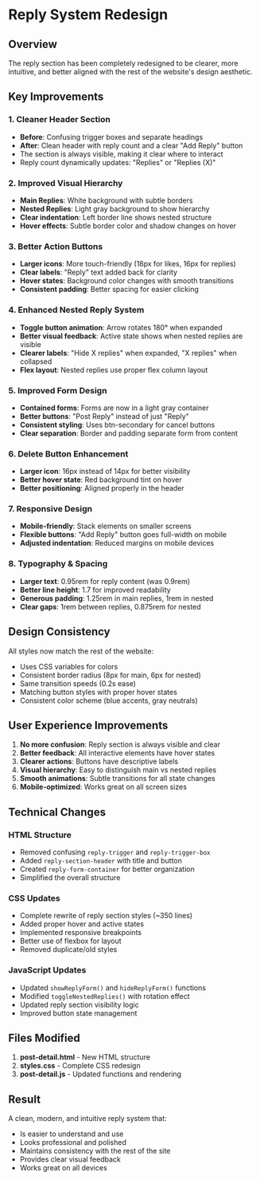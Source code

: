 # Reply System Redesign

## Overview
The reply section has been completely redesigned to be clearer, more intuitive, and better aligned with the rest of the website's design aesthetic.

## Key Improvements

### 1. **Cleaner Header Section**
- **Before**: Confusing trigger boxes and separate headings
- **After**: Clean header with reply count and a clear "Add Reply" button
- The section is always visible, making it clear where to interact
- Reply count dynamically updates: "Replies" or "Replies (X)"

### 2. **Improved Visual Hierarchy**
- **Main Replies**: White background with subtle borders
- **Nested Replies**: Light gray background to show hierarchy
- **Clear indentation**: Left border line shows nested structure
- **Hover effects**: Subtle border color and shadow changes on hover

### 3. **Better Action Buttons**
- **Larger icons**: More touch-friendly (18px for likes, 16px for replies)
- **Clear labels**: "Reply" text added back for clarity
- **Hover states**: Background color changes with smooth transitions
- **Consistent padding**: Better spacing for easier clicking

### 4. **Enhanced Nested Reply System**
- **Toggle button animation**: Arrow rotates 180° when expanded
- **Better visual feedback**: Active state shows when nested replies are visible
- **Clearer labels**: "Hide X replies" when expanded, "X replies" when collapsed
- **Flex layout**: Nested replies use proper flex column layout

### 5. **Improved Form Design**
- **Contained forms**: Forms are now in a light gray container
- **Better buttons**: "Post Reply" instead of just "Reply"
- **Consistent styling**: Uses btn-secondary for cancel buttons
- **Clear separation**: Border and padding separate form from content

### 6. **Delete Button Enhancement**
- **Larger icon**: 16px instead of 14px for better visibility
- **Better hover state**: Red background tint on hover
- **Better positioning**: Aligned properly in the header

### 7. **Responsive Design**
- **Mobile-friendly**: Stack elements on smaller screens
- **Flexible buttons**: "Add Reply" button goes full-width on mobile
- **Adjusted indentation**: Reduced margins on mobile devices

### 8. **Typography & Spacing**
- **Larger text**: 0.95rem for reply content (was 0.9rem)
- **Better line height**: 1.7 for improved readability
- **Generous padding**: 1.25rem in main replies, 1rem in nested
- **Clear gaps**: 1rem between replies, 0.875rem for nested

## Design Consistency
All styles now match the rest of the website:
- Uses CSS variables for colors
- Consistent border radius (8px for main, 6px for nested)
- Same transition speeds (0.2s ease)
- Matching button styles with proper hover states
- Consistent color scheme (blue accents, gray neutrals)

## User Experience Improvements
1. **No more confusion**: Reply section is always visible and clear
2. **Better feedback**: All interactive elements have hover states
3. **Clearer actions**: Buttons have descriptive labels
4. **Visual hierarchy**: Easy to distinguish main vs nested replies
5. **Smooth animations**: Subtle transitions for all state changes
6. **Mobile-optimized**: Works great on all screen sizes

## Technical Changes

### HTML Structure
- Removed confusing `reply-trigger` and `reply-trigger-box`
- Added `reply-section-header` with title and button
- Created `reply-form-container` for better organization
- Simplified the overall structure

### CSS Updates
- Complete rewrite of reply section styles (~350 lines)
- Added proper hover and active states
- Implemented responsive breakpoints
- Better use of flexbox for layout
- Removed duplicate/old styles

### JavaScript Updates
- Updated `showReplyForm()` and `hideReplyForm()` functions
- Modified `toggleNestedReplies()` with rotation effect
- Updated reply section visibility logic
- Improved button state management

## Files Modified
1. **post-detail.html** - New HTML structure
2. **styles.css** - Complete CSS redesign
3. **post-detail.js** - Updated functions and rendering

## Result
A clean, modern, and intuitive reply system that:
- Is easier to understand and use
- Looks professional and polished
- Maintains consistency with the rest of the site
- Provides clear visual feedback
- Works great on all devices
